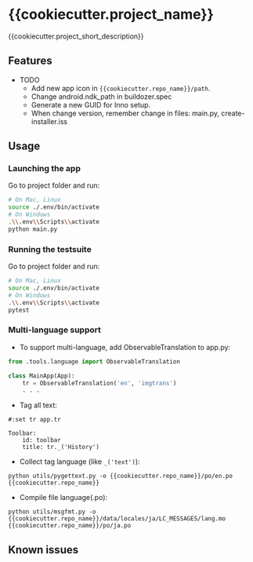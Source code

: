 # {{cookiecutter.project_name}}

{{cookiecutter.project_short_description}}

## Features


- TODO
    - Add new app icon in `{{cookiecutter.repo_name}}/path`.
    - Change android.ndk_path in buildozer.spec
    - Generate a new GUID for Inno setup.
    - When change version, remember change in files: main.py, create-installer.iss

## Usage

### Launching the app

Go to project folder and run:

```bash
# On Mac, Linux
source ./.env/bin/activate
# On Windows
.\\.env\\Scripts\\activate
python main.py
```

### Running the testsuite

Go to project folder and run:

```bash
# On Mac, Linux
source ./.env/bin/activate
# On Windows
.\\.env\\Scripts\\activate
pytest
```

### Multi-language support

- To support multi-language, add ObservableTranslation to app.py:

```python
from .tools.language import ObservableTranslation

class MainApp(App):
    tr = ObservableTranslation('en', 'imgtrans')
    . . .
```

- Tag all text:

```kv
#:set tr app.tr

Toolbar:
    id: toolbar
    title: tr._('History')
```

- Collect tag language (like `_('text')`):

```
python utils/pygettext.py -o {{cookiecutter.repo_name}}/po/en.po {{cookiecutter.repo_name}}
```

- Compile file language(.po):

```
python utils/msgfmt.py -o {{cookiecutter.repo_name}}/data/locales/ja/LC_MESSAGES/lang.mo {{cookiecutter.repo_name}}/po/ja.po
```

## Known issues
